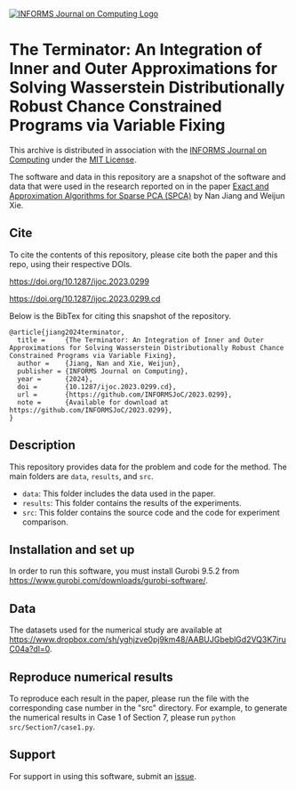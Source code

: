 [![INFORMS Journal on Computing Logo](https://INFORMSJoC.github.io/logos/INFORMS_Journal_on_Computing_Header.jpg)](https://pubsonline.informs.org/journal/ijoc)

# The Terminator: An Integration of Inner and Outer Approximations for Solving Wasserstein Distributionally Robust Chance Constrained Programs via Variable Fixing

This archive is distributed in association with the [INFORMS Journal on Computing](https://pubsonline.informs.org/journal/ijoc) under the [MIT License](https://github.com/INFORMSJoC/2023.0299/blob/master/LICENSE).

The software and data in this repository are a snapshot of the software and data that were used in the research reported on in the paper [Exact and Approximation Algorithms for Sparse PCA (SPCA)](https://doi.org/10.1287/ijoc.2023.0299) by Nan Jiang and Weijun Xie.

## Cite

To cite the contents of this repository, please cite both the paper and this repo, using their respective DOIs.

https://doi.org/10.1287/ijoc.2023.0299

https://doi.org/10.1287/ijoc.2023.0299.cd

Below is the BibTex for citing this snapshot of the repository.

```
@article{jiang2024terminator,
  title =     {The Terminator: An Integration of Inner and Outer Approximations for Solving Wasserstein Distributionally Robust Chance Constrained Programs via Variable Fixing},
  author =    {Jiang, Nan and Xie, Weijun},
  publisher = {INFORMS Journal on Computing},
  year =      {2024},
  doi =       {10.1287/ijoc.2023.0299.cd},
  url =       {https://github.com/INFORMSJoC/2023.0299},
  note =      {Available for download at https://github.com/INFORMSJoC/2023.0299},
}  
```
## Description
This repository provides data for the problem and code for the method.
The main folders are `data`, `results`, and `src`.

- `data`: This folder includes the data used in the paper.
- `results`: This folder contains the results of the experiments.
- `src`: This folder contains the source code and the code for experiment comparison.

## Installation and set up
In order to run this software, you must install Gurobi 9.5.2 from https://www.gurobi.com/downloads/gurobi-software/.

## Data
The  datasets used for the numerical study are available at https://www.dropbox.com/sh/yghjzve0pj9km48/AABUJGbeblGd2VQ3K7iruC04a?dl=0.

## Reproduce numerical results

To reproduce each result in the paper, please run the file with the corresponding case number in the "src" directory. For example, to generate the numerical results in Case 1 of Section 7, please run ```python src/Section7/case1.py```.

## Support

For support in using this software, submit an
[issue](https://github.com/INFORMSJoC/2023.0299/issues/new).
